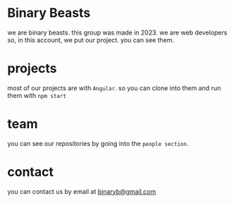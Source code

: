 # Binary Beasts

we are binary beasts. this group was made in 2023. we are web developers so, in this account, we put our project. you can see them.

# projects

most of our projects are with `Angular`. so you can clone into them and run them with `npm start`

# team

you can see our repositories by going into the `people section`.

# contact

you can contact us by email at binaryb@gmail.com
